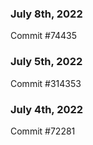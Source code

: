 ### July 8th, 2022

Commit #74435

### July 5th, 2022

Commit #314353


### July 4th, 2022

Commit #72281
